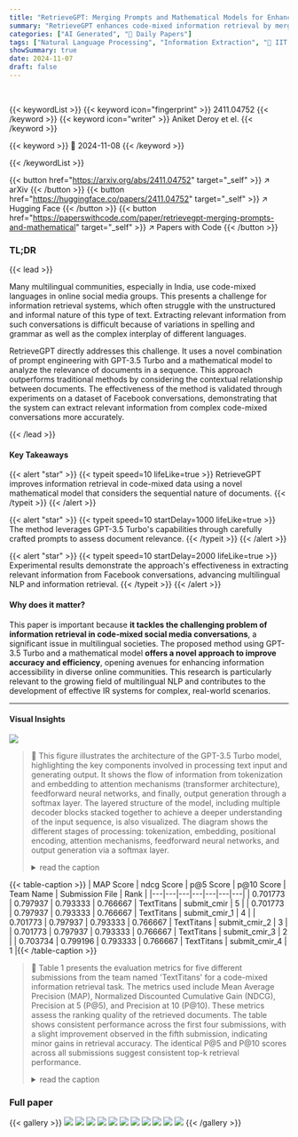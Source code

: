 ```yaml
---
title: "RetrieveGPT: Merging Prompts and Mathematical Models for Enhanced Code-Mixed Information Retrieval"
summary: "RetrieveGPT enhances code-mixed information retrieval by merging GPT-3.5 Turbo prompts with a novel mathematical model, improving the accuracy of relevant document extraction from complex, sequenced c..."
categories: ["AI Generated", "🤗 Daily Papers"]
tags: ["Natural Language Processing", "Information Extraction", "🏢 IIT Kharagpur",]
showSummary: true
date: 2024-11-07
draft: false
---
```


<br>

{{< keywordList >}}
{{< keyword icon="fingerprint" >}} 2411.04752 {{< /keyword >}}
{{< keyword icon="writer" >}} Aniket Deroy et el. {{< /keyword >}}
 
{{< keyword >}} 🤗 2024-11-08 {{< /keyword >}}
 
{{< /keywordList >}}

{{< button href="https://arxiv.org/abs/2411.04752" target="_self" >}}
↗ arXiv
{{< /button >}}
{{< button href="https://huggingface.co/papers/2411.04752" target="_self" >}}
↗ Hugging Face
{{< /button >}}
{{< button href="https://paperswithcode.com/paper/retrievegpt-merging-prompts-and-mathematical" target="_self" >}}
↗ Papers with Code
{{< /button >}}


### TL;DR


{{< lead >}}

Many multilingual communities, especially in India, use code-mixed languages in online social media groups.  This presents a challenge for information retrieval systems, which often struggle with the unstructured and informal nature of this type of text.  Extracting relevant information from such conversations is difficult because of variations in spelling and grammar as well as the complex interplay of different languages. 

RetrieveGPT directly addresses this challenge.  It uses a novel combination of prompt engineering with GPT-3.5 Turbo and a mathematical model to analyze the relevance of documents in a sequence.  This approach outperforms traditional methods by considering the contextual relationship between documents.  The effectiveness of the method is validated through experiments on a dataset of Facebook conversations, demonstrating that the system can extract relevant information from complex code-mixed conversations more accurately.

{{< /lead >}}


#### Key Takeaways

{{< alert "star" >}}
{{< typeit speed=10 lifeLike=true >}} RetrieveGPT improves information retrieval in code-mixed data using a novel mathematical model that considers the sequential nature of documents. {{< /typeit >}}
{{< /alert >}}

{{< alert "star" >}}
{{< typeit speed=10 startDelay=1000 lifeLike=true >}} The method leverages GPT-3.5 Turbo's capabilities through carefully crafted prompts to assess document relevance. {{< /typeit >}}
{{< /alert >}}

{{< alert "star" >}}
{{< typeit speed=10 startDelay=2000 lifeLike=true >}} Experimental results demonstrate the approach's effectiveness in extracting relevant information from Facebook conversations, advancing multilingual NLP and information retrieval. {{< /typeit >}}
{{< /alert >}}

#### Why does it matter?
This paper is important because **it tackles the challenging problem of information retrieval in code-mixed social media conversations**, a significant issue in multilingual societies.  The proposed method using GPT-3.5 Turbo and a mathematical model **offers a novel approach to improve accuracy and efficiency**, opening avenues for enhancing information accessibility in diverse online communities.  This research is particularly relevant to the growing field of multilingual NLP and contributes to the development of effective IR systems for complex, real-world scenarios.

------
#### Visual Insights



![](https://arxiv.org/html/2411.04752/extracted/5984900/cmir_gpt.png)

> 🔼 This figure illustrates the architecture of the GPT-3.5 Turbo model, highlighting the key components involved in processing text input and generating output. It shows the flow of information from tokenization and embedding to attention mechanisms (transformer architecture), feedforward neural networks, and finally, output generation through a softmax layer.  The layered structure of the model, including multiple decoder blocks stacked together to achieve a deeper understanding of the input sequence, is also visualized.  The diagram shows the different stages of processing:  tokenization, embedding, positional encoding, attention mechanisms, feedforward neural networks, and output generation via a softmax layer.
> <details>
> <summary>read the caption</summary>
> Figure 1: An overview of the GPT-3.5 Turbo architecture.
> </details>





{{< table-caption >}}
| MAP Score | ndcg Score | p@5 Score | p@10 Score | Team Name | Submission File | Rank |
|---|---|---|---|---|---|---|
| 0.701773 | 0.797937 | 0.793333 | 0.766667 | TextTitans | submit_cmir | 5 |
| 0.701773 | 0.797937 | 0.793333 | 0.766667 | TextTitans | submit_cmir_1 | 4 |
| 0.701773 | 0.797937 | 0.793333 | 0.766667 | TextTitans | submit_cmir_2 | 3 |
| 0.701773 | 0.797937 | 0.793333 | 0.766667 | TextTitans | submit_cmir_3 | 2 |
| 0.703734 | 0.799196 | 0.793333 | 0.766667 | TextTitans | submit_cmir_4 | 1 |{{< /table-caption >}}

> 🔼 Table 1 presents the evaluation metrics for five different submissions from the team named 'TextTitans' for a code-mixed information retrieval task.  The metrics used include Mean Average Precision (MAP), Normalized Discounted Cumulative Gain (NDCG), Precision at 5 (P@5), and Precision at 10 (P@10).  These metrics assess the ranking quality of the retrieved documents.  The table shows consistent performance across the first four submissions, with a slight improvement observed in the fifth submission, indicating minor gains in retrieval accuracy.  The identical P@5 and P@10 scores across all submissions suggest consistent top-k retrieval performance.
> <details>
> <summary>read the caption</summary>
> Table 1: A Comparison of MAP, NDCG, P@5, and P@10 Scores for the TextTitans Team.
> </details>





### Full paper

{{< gallery >}}
<img src="https://ai-paper-reviewer.com/2411.04752/1.png" class="grid-w50 md:grid-w33 xl:grid-w25" />
<img src="https://ai-paper-reviewer.com/2411.04752/2.png" class="grid-w50 md:grid-w33 xl:grid-w25" />
<img src="https://ai-paper-reviewer.com/2411.04752/3.png" class="grid-w50 md:grid-w33 xl:grid-w25" />
<img src="https://ai-paper-reviewer.com/2411.04752/4.png" class="grid-w50 md:grid-w33 xl:grid-w25" />
<img src="https://ai-paper-reviewer.com/2411.04752/5.png" class="grid-w50 md:grid-w33 xl:grid-w25" />
<img src="https://ai-paper-reviewer.com/2411.04752/6.png" class="grid-w50 md:grid-w33 xl:grid-w25" />
<img src="https://ai-paper-reviewer.com/2411.04752/7.png" class="grid-w50 md:grid-w33 xl:grid-w25" />
<img src="https://ai-paper-reviewer.com/2411.04752/8.png" class="grid-w50 md:grid-w33 xl:grid-w25" />
<img src="https://ai-paper-reviewer.com/2411.04752/9.png" class="grid-w50 md:grid-w33 xl:grid-w25" />
<img src="https://ai-paper-reviewer.com/2411.04752/10.png" class="grid-w50 md:grid-w33 xl:grid-w25" />
<img src="https://ai-paper-reviewer.com/2411.04752/11.png" class="grid-w50 md:grid-w33 xl:grid-w25" />
{{< /gallery >}}